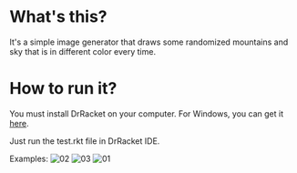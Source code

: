 # What's this?

It's a simple image generator that draws some randomized mountains and sky that is in different color every time.  

# How to run it?

You must install DrRacket on your computer.
For Windows, you can get it [here](https://download.racket-lang.org/).

Just run the test.rkt file in DrRacket IDE.

Examples:
![02](https://user-images.githubusercontent.com/59512535/83979223-02828a80-a90d-11ea-9f40-1b0ae1e3a1ee.png)
![03](https://user-images.githubusercontent.com/59512535/83979224-031b2100-a90d-11ea-8644-03965845eb0d.png)
![01](https://user-images.githubusercontent.com/59512535/83979225-03b3b780-a90d-11ea-8617-008be3601bd7.png)
